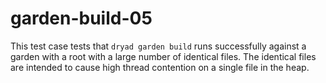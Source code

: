 
# garden-build-05

This test case tests that `dryad garden build` runs successfully against a garden with a root with a large number of identical files. The identical files are intended to cause high thread contention on a single file in the heap.